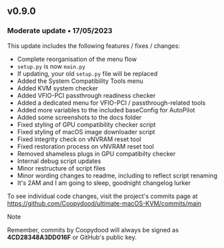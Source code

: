 ## v0.9.0
### Moderate update • 17/05/2023

This update includes the following features / fixes / changes:

- Complete reorganisation of the menu flow
- `setup.py` is now `main.py`
- If updating, your old `setup.py` file will be replaced
- Added the System Compatibility Tools menu
- Added KVM system checker
- Added VFIO-PCI passthrough readiness checker
- Added a dedicated menu for VFIO-PCI / passthrough-related tools
- Added more variables to the included baseConfig for AutoPilot
- Added some screenshots to the docs folder
- Fixed styling of GPU compatibility checker script
- Fixed styling of macOS image downloader script 
- Fixed integrity check on vNVRAM reset tool
- Fixed restoration process on vNVRAM reset tool
- Removed shameless plugs in GPU compatibilty checker
- Internal debug script updates
- Minor restructure of script files
- Minor wording changes to readme, including to reflect script renaming
- It's 2AM and I am going to sleep, goodnight changelog lurker

To see individual code changes, visit the project's commits page at https://github.com/Coopydood/ultimate-macOS-KVM/commits/main 

> [!NOTE]
> Remember, commits by Coopydood will always be signed as **4CD28348A3DD016F** or GitHub's public key. 
